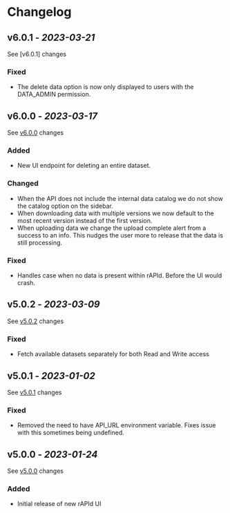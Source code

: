 # Changelog

## v6.0.1 - _2023-03-21_

See [v6.0.1] changes

### Fixed

- The delete data option is now only displayed to users with the DATA_ADMIN permission.

## v6.0.0 - _2023-03-17_

See [v6.0.0] changes

### Added
- New UI endpoint for deleting an entire dataset.

### Changed
- When the API does not include the internal data catalog we do not show the catalog option on the sidebar.
- When downloading data with multiple versions we now default to the most recent version instead of the first version.
- When uploading data we change the upload complete alert from a success to an info. This nudges the user more to release that the data is still processing.

### Fixed
- Handles case when no data is present within rAPId. Before the UI would crash.

## v5.0.2 - _2023-03-09_

See [v5.0.2] changes

### Fixed

- Fetch available datasets separately for both Read and Write access

## v5.0.1 - _2023-01-02_

See [v5.0.1] changes

### Fixed

- Removed the need to have API_URL environment variable. Fixes issue with this sometimes being undefined.

## v5.0.0 - _2023-01-24_

See [v5.0.0] changes

### Added
- Initial release of new rAPId UI

[v6.0.0]: https://github.com/no10ds/rapid-ui/compare/v5.0.2...v6.0.0
[v5.0.2]: https://github.com/no10ds/rapid-ui/comapre/v5.0.1...v5.0.2
[v5.0.1]: https://github.com/no10ds/rapid-ui/compare/v5.0.0...v5.0.1
[v5.0.0]: https://github.com/no10ds/rapid-ui/compare/<previous_version>...v5.0.0